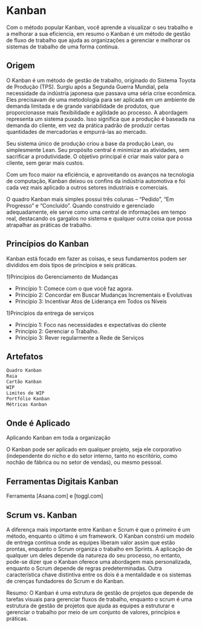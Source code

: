 # Kanban

Com o método popular Kanban, você aprende a visualizar o seu trabalho e a melhorar a sua eficiencia, em resumo o Kanban é um método de gestão de fluxo de trabalho que ajuda as organizações a gerenciar e melhorar os sistemas de trabalho de uma forma continua. 


## Origem
O Kanban é um método de gestão de trabalho, originado do Sistema Toyota de Produção (TPS). Surgiu após a Segunda Guerra Mundial, pela necessidade da indústria japonesa que passava uma séria crise econômica. Eles precisavam de uma metodologia para ser aplicada em um ambiente de demanda limitada e de grande variabilidade de produtos, que proporcionasse mais flexibilidade e agilidade ao processo. A abordagem representa um sistema puxado. Isso significa que a produção é baseada na demanda do cliente, em vez da prática padrão de produzir certas quantidades de mercadorias e empurrá-las ao mercado.

Seu sistema único de produção criou a base da produção Lean, ou simplesmente Lean. Seu propósito central é minimizar as atividades, sem sacrificar a produtividade. O objetivo principal é criar mais valor para o cliente, sem gerar mais custos.

Com um foco maior na eficiência, e aproveitando os avanços na tecnologia de computação, Kanban deixou os confins da indústria automotiva e foi cada vez mais aplicado a outros setores industriais e comerciais.

O quadro Kanban mais simples possui três colunas – “Pedido”, “Em Progresso” e “Concluído”. Quando construído e gerenciado adequadamente, ele serve como uma central de informações em tempo real, destacando os gargalos no sistema e qualquer outra coisa que possa atrapalhar as práticas de trabalho.

## Princípios do Kanban
Kanban está focado em fazer as coisas, e seus fundamentos podem ser divididos em dois tipos de princípios e seis práticas.

1)Princípios do Gerenciamento de Mudanças
- Princípio 1: Comece com o que você faz agora.
- Princípio 2: Concordar em Buscar Mudanças Incrementais e Evolutivas
- Princípio 3: Incentivar Atos de Liderança em Todos os Níveis

1)Princípios da entrega de serviços

- Princípio 1: Foco nas necessidades e expectativas do cliente
- Princípio 2: Gerenciar o Trabalho.
- Princípio 3: Rever regularmente a Rede de Serviços

## Artefatos

```sh
Quadro Kanban
Raia
Cartão Kanban
WIP
Limites de WIP
Portfólio Kanban
Métricas Kanban
```

## Onde é Aplicado
Aplicando Kanban em toda a organização 

O Kanban pode ser aplicado em qualquer projeto, seja ele corporativo (independente do nicho e do setor interno, tanto no escritório, como nochão de fábrica ou no setor de vendas), ou mesmo pessoal.

## Ferramentas Digitais Kanban

Ferramenta [Asana.com] e [toggl.com] 

## Scrum vs. Kanban

A diferença mais importante entre Kanban e Scrum é que o primeiro é um método, enquanto o último é um framework. O Kanban constrói um modelo de entrega contínua onde as equipes liberam valor assim que estão prontas, enquanto o Scrum organiza o trabalho em Sprints. A aplicação de qualquer um deles depende da natureza do seu processo, no entanto, pode-se dizer que o Kanban oferece uma abordagem mais personalizada, enquanto o Scrum depende de regras predeterminadas. Outra característica chave distintiva entre os dois é a mentalidade e os sistemas de crenças fundadores do Scrum e do Kanban.

Resumo: O Kanban é uma estrutura de gestão de projetos que depende de tarefas visuais para gerenciar fluxos de trabalho, enquanto o scrum é uma estrutura de gestão de projetos que ajuda as equipes a estruturar e gerenciar o trabalho por meio de um conjunto de valores, princípios e práticas.


